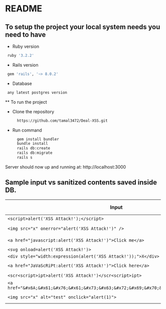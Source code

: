 # README

## To setup the project your local system needs you need to have

* Ruby version
```bash
 ruby '3.2.2'
```

* Rails version
```bash
 gem 'rails', '~> 8.0.2'
```

* Database
```bash
 any latest postgres version
```

** To run the project

- Clone the repository

  ```bash
    https://github.com/tamal3472/Deal-XSS.git
  ```

- Run command

  ```bash
    gem install bundler
    bundle install
    rails db:create
    rails db:migrate
    rails s
  ```
Server should now up and running at: http://localhost:3000

## Sample input vs sanitized contents saved inside DB.

| **Input**                                                                                   | **Sanitized Output**       |
| ------------------------------------------------------------------------------------------- | -------------------------- |
| `<script>alert('XSS Attack!');</script>`                                                    | *(removed)*                |
| `<img src="x" onerror="alert('XSS Attack!')" />`                                            | `<img src="x">`            |
| `<a href="javascript:alert('XSS Attack!')">Click me</a>`                                    | `<a>Click me</a>`          |
| `<svg onload=alert('XSS Attack!')>`                                                         | `<svg></svg>`              |
| `<div style="width:expression(alert('XSS Attack!'));">X</div>`                              | `<div>X</div>`             |
| `<a href="JaVaScRiPt:alert('XSS Attack!')">Click here</a>`                                  | `<a>Click here</a>`        |
| `<scr<script>ipt>alert('XSS Attack!')</scr<script>ipt>`                                     | *(removed)*                |
| `<a href="&#x6A;&#x61;&#x76;&#x61;&#x73;&#x63;&#x72;&#x69;&#x70;&#x74;:alert(1)">click</a>` | `<a>click</a>`             |
| `<img src="x" alt="test" onclick="alert(1)">`                                               | `<img src="x" alt="test">` |
